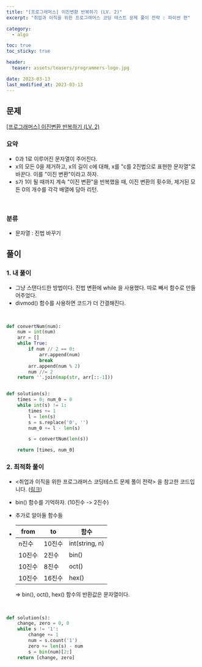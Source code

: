 ```yaml
---
title: "[프로그래머스] 이진변환 반복하기 (LV. 2)"
excerpt: "취업과 이직을 위한 프로그래머스 코딩 테스트 문제 풀이 전략 : 파이썬 편"

category:
  - algo

toc: true
toc_sticky: true

header:
  teaser: assets/teasers/programmers-logo.jpg

date: 2023-03-13
last_modified_at: 2023-03-13
---
```


## 문제

[[프로그래머스] 이진변환 반복하기 (LV. 2)](https://programmers.co.kr/learn/courses/30/lessons/70129)

### 요약

- 0과 1로 이루어진 문자열이 주어진다.
- x의 모든 0을 제거하고, x의 길이 c에 대해, x를 "c를 2진법으로 표현한 문자열"로 바꾼다. 이를 "이진 변환"이라고 하자.
- s가 1이 될 때까지 계속 "이진 변환"을 반복했을 때, 이진 변환의 횟수와, 제거된 모든 0의 개수를 각각 배열에 담아 리턴.

<br>

### 분류

- 문자열 : 진법 바꾸기

## 풀이

### 1. 내 풀이

- 그냥 스탠다드한 방법이다. 진법 변환에 while 을 사용했다. 따로 빼서 함수로 만들어주었다.
- divmod() 함수를 사용하면 코드가 더 간결해진다.

<br>

```python
def convertNum(num):
    num = int(num)
    arr = []
    while True:
        if num // 2 == 0:
            arr.append(num)
            break
        arr.append(num % 2)
        num //= 2
    return ''.join(map(str, arr[::-1]))


def solution(s):
    times = 0; num_0 = 0
    while int(s) != 1:
        times += 1
        l = len(s)
        s = s.replace('0', '')
        num_0 += l - len(s)

        s = convertNum(len(s))

    return [times, num_0]

```

### 2. 최적화 풀이

- \<취업과 이직을 위한 프로그래머스 코딩테스트 문제 풀이 전략\> 을 참고한 코드입니다. ([링크](https://github.com/gilbutITbook/080338/blob/main/4%EC%9E%A5/%EC%9D%B4%EC%A7%84_%EB%B3%80%ED%99%98_%EB%B0%98%EB%B3%B5%ED%95%98%EA%B8%B0.py))
- bin() 함수를 기억하자. (10진수 -> 2진수)
- 추가로 알아둘 함수들
- | from   | to     | 함수           |
  | ------ | ------ | -------------- |
  | n진수  | 10진수 | int(string, n) |
  | 10진수 | 2진수  | bin()          |
  | 10진수 | 8진수  | oct()          |
  | 10진수 | 16진수 | hex()          |

  => bin(), oct(), hex() 함수의 반환값은 문자열이다.

<br>

```python
def solution(s):
    change, zero = 0, 0
    while s != '1':
        change += 1
        num = s.count('1')
        zero += len(s) - num
        s = bin(num)[2:]
    return [change, zero]
```

<br>
